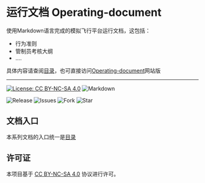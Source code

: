 # 运行文档 Operating-document
使用Markdown语言完成的模拟飞行平台运行文档，这包括：

- 行为准则
- 管制员考核大纲
- ....

具体内容请查阅[目录](./table_of_contents.md)，也可直接访问[Operating-document](https://flyleague-collection.github.io/Operating-document/)网站版

---

[![License: CC BY-NC-SA 4.0](https://img.shields.io/badge/License-CC%20BY--NC--SA%204.0-lightgrey.svg?style=for-the-badge)](https://creativecommons.org/licenses/by-nc-sa/4.0) ![Markdown](https://img.shields.io/badge/Markdown-000000?style=for-the-badge&logo=Markdown&logoColor=ffffff)

![Release](https://img.shields.io/github/release/Flyleague-Collection/Operating-document?style=for-the-badge) ![Issues](https://img.shields.io/github/issues/Flyleague-Collection/Operating-document?color=F48D73&style=for-the-badge) ![Fork](https://img.shields.io/github/forks/Flyleague-Collection/Operating-document.svg?style=for-the-badge&label=Fork&maxAge=2592000) ![Star](https://img.shields.io/github/stars/Flyleague-Collection/Operating-document.svg?style=for-the-badge&label=Star&maxAge=2592000)



## 文档入口

本系列文档的入口统一是[目录](./table_of_contents.md)



## 许可证

本项目基于 [CC BY-NC-SA 4.0](https://creativecommons.org/licenses/by-nc-sa/4.0/deed.zh) 协议进行许可。
